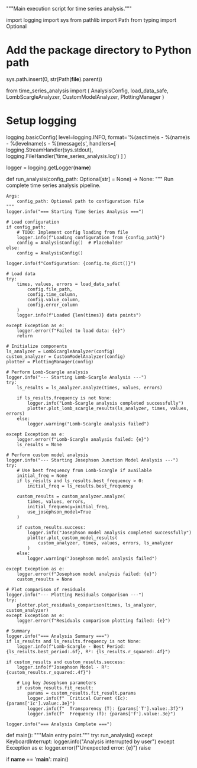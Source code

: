 """Main execution script for time series analysis."""

import logging
import sys
from pathlib import Path
from typing import Optional

# Add the package directory to Python path
sys.path.insert(0, str(Path(__file__).parent))

from time_series_analysis import (
    AnalysisConfig, 
    load_data_safe, 
    LombScargleAnalyzer, 
    CustomModelAnalyzer,
    PlottingManager
)

# Setup logging
logging.basicConfig(
    level=logging.INFO,
    format='%(asctime)s - %(name)s - %(levelname)s - %(message)s',
    handlers=[
        logging.StreamHandler(sys.stdout),
        logging.FileHandler('time_series_analysis.log')
    ]
)

logger = logging.getLogger(__name__)


def run_analysis(config_path: Optional[str] = None) -> None:
    """
    Run complete time series analysis pipeline.
    
    Args:
        config_path: Optional path to configuration file
    """
    logger.info("=== Starting Time Series Analysis ===")
    
    # Load configuration
    if config_path:
        # TODO: Implement config loading from file
        logger.info(f"Loading configuration from {config_path}")
        config = AnalysisConfig()  # Placeholder
    else:
        config = AnalysisConfig()
    
    logger.info(f"Configuration: {config.to_dict()}")
    
    # Load data
    try:
        times, values, errors = load_data_safe(
            config.file_path,
            config.time_column,
            config.value_column, 
            config.error_column
        )
        logger.info(f"Loaded {len(times)} data points")
        
    except Exception as e:
        logger.error(f"Failed to load data: {e}")
        return
    
    # Initialize components
    ls_analyzer = LombScargleAnalyzer(config)
    custom_analyzer = CustomModelAnalyzer(config)
    plotter = PlottingManager(config)
    
    # Perform Lomb-Scargle analysis
    logger.info("--- Starting Lomb-Scargle Analysis ---")
    try:
        ls_results = ls_analyzer.analyze(times, values, errors)
        
        if ls_results.frequency is not None:
            logger.info("Lomb-Scargle analysis completed successfully")
            plotter.plot_lomb_scargle_results(ls_analyzer, times, values, errors)
        else:
            logger.warning("Lomb-Scargle analysis failed")
            
    except Exception as e:
        logger.error(f"Lomb-Scargle analysis failed: {e}")
        ls_results = None
    
    # Perform custom model analysis
    logger.info("--- Starting Josephson Junction Model Analysis ---")
    try:
        # Use best frequency from Lomb-Scargle if available
        initial_freq = None
        if ls_results and ls_results.best_frequency > 0:
            initial_freq = ls_results.best_frequency
        
        custom_results = custom_analyzer.analyze(
            times, values, errors, 
            initial_frequency=initial_freq,
            use_josephson_model=True
        )
        
        if custom_results.success:
            logger.info("Josephson model analysis completed successfully")
            plotter.plot_custom_model_results(
                custom_analyzer, times, values, errors, ls_analyzer
            )
        else:
            logger.warning("Josephson model analysis failed")
            
    except Exception as e:
        logger.error(f"Josephson model analysis failed: {e}")
        custom_results = None
    
    # Plot comparison of residuals
    logger.info("--- Plotting Residuals Comparison ---")
    try:
        plotter.plot_residuals_comparison(times, ls_analyzer, custom_analyzer)
    except Exception as e:
        logger.error(f"Residuals comparison plotting failed: {e}")
    
    # Summary
    logger.info("=== Analysis Summary ===")
    if ls_results and ls_results.frequency is not None:
        logger.info(f"Lomb-Scargle - Best Period: {ls_results.best_period:.6f}, R²: {ls_results.r_squared:.4f}")
    
    if custom_results and custom_results.success:
        logger.info(f"Josephson Model - R²: {custom_results.r_squared:.4f}")
        
        # Log key Josephson parameters
        if custom_results.fit_result:
            params = custom_results.fit_result.params
            logger.info(f"  Critical Current (Ic): {params['Ic'].value:.3e}")
            logger.info(f"  Transparency (T): {params['T'].value:.3f}")
            logger.info(f"  Frequency (f): {params['f'].value:.3e}")
    
    logger.info("=== Analysis Complete ===")


def main():
    """Main entry point."""
    try:
        run_analysis()
    except KeyboardInterrupt:
        logger.info("Analysis interrupted by user")
    except Exception as e:
        logger.error(f"Unexpected error: {e}")
        raise


if __name__ == '__main__':
    main()
